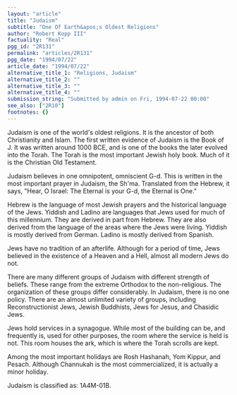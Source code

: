 ```yaml
---
layout: "article"
title: "Judaism"
subtitle: "One Of Earth&apos;s Oldest Religions"
author: "Robert Kopp III"
factuality: "Real"
pgg_id: "2R131"
permalink: "articles/2R131"
pgg_date: "1994/07/22"
article_date: "1994/07/22"
alternative_title_1: "Religions, Judaism"
alternative_title_2: ""
alternative_title_3: ""
alternative_title_4: ""
submission_string: "Submitted by admin on Fri, 1994-07-22 00:00"
see_also: ["2R10"]
footnotes: {}
---
```

<div>
<p>Judaism is one of the world's oldest religions. It is the ancestor of both Christianity and Islam. The first written evidence of Judaism is the Book of J. It was written around 1000 BCE, and is one of the books the later evolved into the Torah. The Torah is the most important Jewish holy book. Much of it is the Christian Old Testament.</p>
<p>Judaism believes in one omnipotent, omniscient G-d. This is written in the most important prayer in Judaism, the Sh'ma. Translated from the Hebrew, it says, "Hear, O Israel: The Eternal is your G-d, the Eternal is One."</p>
<p>Hebrew is the language of most Jewish prayers and the historical language of the Jews. Yiddish and Ladino are languages that Jews used for much of this millennium. They are derived in part from Hebrew. They are also derived from the language of the areas where the Jews were living. Yiddish is mostly derived from German. Ladino is mostly derived from Spanish.</p>
<p>Jews have no tradition of an afterlife. Although for a period of time, Jews believed in the existence of a Heaven and a Hell, almost all modern Jews do not.</p>
<p>There are many different groups of Judaism with different strength of beliefs. These range from the extreme Orthodox to the non-religious. The organization of these groups differ considerably. In Judaism, there is no one policy. There are an almost unlimited variety of groups, including Reconstructionist Jews, Jewish Buddhists, Jews for Jesus, and Chasidic Jews.</p>
<p>Jews hold services in a synagogue. While most of the building can be, and frequently is, used for other purposes, the room where the service is held is not. This room houses the ark, which is where the Torah scrolls are kept.</p>
<p>Among the most important holidays are Rosh Hashanah, Yom Kippur, and Pesach. Although Channukah is the most commercialized, it is actually a minor holiday.</p>
<p>Judaism is classified as: 1A4M-01B.</p>
</div>
